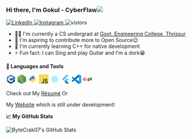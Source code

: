 ### Hi there, I'm Gokul - CyberFlaw<img src="https://media.giphy.com/media/hvRJCLFzcasrR4ia7z/giphy.gif" width="25px">

<a href="https://www.linkedin.com/in/gokul-dinesh-4835771b3/">
  <img alt="LinkedIn" width="22px" src="https://edent.github.io/SuperTinyIcons/images/svg/linkedin.svg" />
</a>
<a href="https://www.instagram.com/cyber.flaw/">
  <img alt="Instagram" width="22px" src="https://edent.github.io/SuperTinyIcons/images/svg/instagram.svg" />
</a>
<span>
  <img alt="vistors" src="https://visitor-badge.glitch.me/badge?page_id=CyberFlaw.CyberFlaw"/>
</span>

<br/>

- 👨‍🎓 I'm currently a CS undergrad at [Govt. Engineering College, Thrissur](http://gectcr.ac.in)
- 🔭 I'm aspiring to contribute more to Open Source😉
- 🌱 I'm currently learning C++ for native development
- ⚡ Fun fact: I can Sing and play Guitar and I'm a dork😁

**🔨 Languages and Tools**

<code><img height="26" src="https://raw.githubusercontent.com/github/explore/80688e429a7d4ef2fca1e82350fe8e3517d3494d/topics/cpp/cpp.png"></code>
<code><img height="26" src="https://raw.githubusercontent.com/github/explore/80688e429a7d4ef2fca1e82350fe8e3517d3494d/topics/nodejs/nodejs.png"></code>
<code><img height="26" src="https://raw.githubusercontent.com/github/explore/80688e429a7d4ef2fca1e82350fe8e3517d3494d/topics/python/python.png"></code>
<code><img height="26" src="https://raw.githubusercontent.com/github/explore/80688e429a7d4ef2fca1e82350fe8e3517d3494d/topics/javascript/javascript.png"></code>
<code><img height="26" src="https://raw.githubusercontent.com/github/explore/80688e429a7d4ef2fca1e82350fe8e3517d3494d/topics/react/react.png"></code>
<code><img height="26" src="https://raw.githubusercontent.com/github/explore/80688e429a7d4ef2fca1e82350fe8e3517d3494d/topics/flutter/flutter.png"></code>
<code><img height="26" src="https://raw.githubusercontent.com/github/explore/80688e429a7d4ef2fca1e82350fe8e3517d3494d/topics/visual-studio-code/visual-studio-code.png"></code>
<code><img height="26" src="https://raw.githubusercontent.com/github/explore/80688e429a7d4ef2fca1e82350fe8e3517d3494d/topics/git/git.png"></code>

 Check out My [Résumé](https://drive.google.com/file/d/1LVWsa2j0q-Sjmo06keEXzYf2GSXJh11c/view?usp=sharing) Or
 
 My [Website](https://cyberflaw.github.io/)
 which is still under development!

**📈 My GitHub Stats**

<p align="left"><img alt="ByteCrak07's GitHub Stats" src="https://github-readme-stats.vercel.app/api?username=CyberFlaw&show_icons=true&hide_border=true&count_private=true&theme=tokyonight" />

